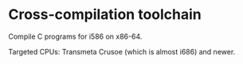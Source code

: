 # Cross-compilation toolchain

Compile C programs for i586 on x86-64.

Targeted CPUs: Transmeta Crusoe (which is almost i686) and newer.
